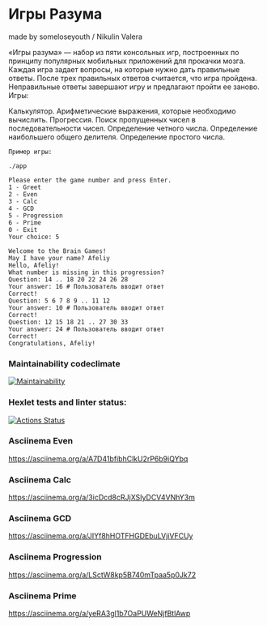 # Игры Разума
made by someloseyouth / Nikulin Valera

«Игры разума» — набор из пяти консольных игр, построенных по принципу популярных мобильных приложений для прокачки мозга. Каждая игра задает вопросы, на которые нужно дать правильные ответы. После трех правильных ответов считается, что игра пройдена. Неправильные ответы завершают игру и предлагают пройти ее заново. Игры:

Калькулятор. Арифметические выражения, которые необходимо вычислить.
Прогрессия. Поиск пропущенных чисел в последовательности чисел.
Определение четного числа.
Определение наибольшего общего делителя.
Определение простого числа.

```
Пример игры:

./app

Please enter the game number and press Enter.
1 - Greet
2 - Even
3 - Calc
4 - GCD
5 - Progression
6 - Prime
0 - Exit
Your choice: 5

Welcome to the Brain Games!
May I have your name? Afeliy
Hello, Afeliy!
What number is missing in this progression?
Question: 14 .. 18 20 22 24 26 28
Your answer: 16 # Пользователь вводит ответ
Correct!
Question: 5 6 7 8 9 .. 11 12
Your answer: 10 # Пользователь вводит ответ
Correct!
Question: 12 15 18 21 .. 27 30 33
Your answer: 24 # Пользователь вводит ответ
Correct!
Congratulations, Afeliy!
```


### Maintainability codeclimate
[![Maintainability](https://api.codeclimate.com/v1/badges/922abbe8829794f38b37/maintainability)](https://codeclimate.com/github/Someloseyouth/java-project-61/maintainability)
### Hexlet tests and linter status:
[![Actions Status](https://github.com/Someloseyouth/java-project-61/workflows/hexlet-check/badge.svg)](https://github.com/Someloseyouth/java-project-61/actions)

### Asciinema Even
https://asciinema.org/a/A7D41bfibhClkU2rP6b9iQYbq

### Asciinema Calc
https://asciinema.org/a/3icDcd8cRJjXSIyDCV4VNhY3m

### Asciinema GCD
https://asciinema.org/a/JIYf8hHOTFHGDEbuLVjiVFCUy

### Asciinema Progression
https://asciinema.org/a/LSctW8kp5B740mTpaa5p0Jk72

### Asciinema Prime
https://asciinema.org/a/yeRA3gl1b7OaPUWeNjfBtlAwp
